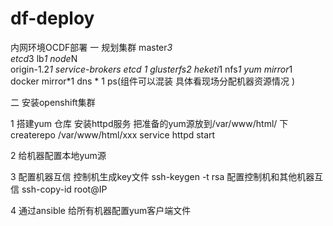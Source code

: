 # df-deploy
内网环境OCDF部署
一 规划集群
     master*3  
     etcd*3 
     lb*1 
     node*N  
     origin-1.2*1 
     service-brokers etcd *1
     glusterfs*2 
     heketi*1 
     nfs*1 
     yum mirror*1  
     docker mirror*1
     dns * 1 
  ps(组件可以混装 具体看现场分配机器资源情况 )

二 安装openshift集群
    
  1 搭建yum 仓库
     安装httpd服务
     把准备的yum源放到/var/www/html/ 下
     createrepo /var/www/html/xxx
     service httpd start    
     
  2 给机器配置本地yum源
     
     
  3 配置机器互信
     控制机生成key文件 ssh-keygen -t rsa
     配置控制机和其他机器互信  ssh-copy-id root@IP

  4 通过ansible 给所有机器配置yum客户端文件
